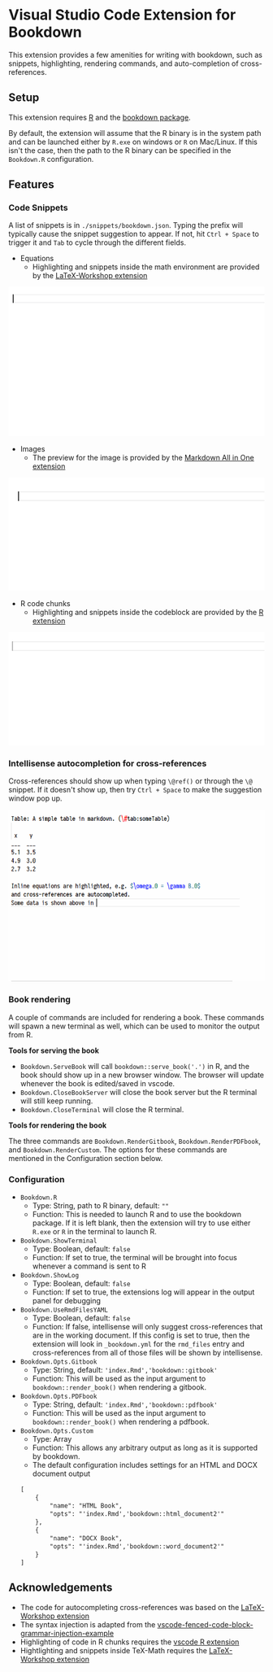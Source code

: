 # Visual Studio Code Extension for Bookdown

This extension provides a few amenities for writing with bookdown, such as snippets, highlighting, rendering commands, and auto-completion of cross-references.

## Setup

This extension requires [R](https://www.r-project.org/) and the [bookdown package](https://github.com/rstudio/bookdown). 

By default, the extension will assume that the R binary is in the system path and can be launched either by `R.exe` on windows or `R` on Mac/Linux.
If this isn't the case, then the path to the R binary can be specified in the `Bookdown.R` configuration.   

## Features

### Code Snippets

A list of snippets is in `./snippets/bookdown.json`. Typing the prefix will typically cause the snippet suggestion to appear. If not, hit `Ctrl + Space` to trigger it and `Tab` to cycle through the different fields.

- Equations
    + Highlighting and snippets inside the math environment are provided by the [LaTeX-Workshop extension](https://github.com/James-Yu/LaTeX-Workshop)  

![Example of equation snippet](imgs/emplEquationSnippet.gif)
    

- Images
    + The preview for the image is provided by the [Markdown All in One extension](https://github.com/yzhang-gh/vscode-markdown)

![Example of markdown figure snippet](imgs/emplImgSnippet.gif)

- R code chunks
    - Highlighting and snippets inside the codeblock are provided by the [R extension](https://marketplace.visualstudio.com/items?itemName=Ikuyadeu.r) 
    
![Example of R code chunk snippet](imgs/emplChunkSnippet.gif)

### Intellisense autocompletion for cross-references

Cross-references should show up when typing `\@ref()` or through the `\@` snippet. 
If it doesn't show up, then try `Ctrl + Space` to make the suggestion window pop up.

![Example of intellisense for cross-referencing](imgs/emplAutocomplete.gif)

### Book rendering

A couple of commands are included for rendering a book. 
These commands will spawn a new terminal as well, which can be used to monitor the output from R.

**Tools for serving the book**

- `Bookdown.ServeBook` will call `bookdown::serve_book('.')` in R, and the book should show up in a new browser window. The browser will update whenever the book is edited/saved in vscode.
- `Bookdown.CloseBookServer` will close the book server but the R terminal will still keep running.
- `Bookdown.CloseTerminal` will close the R terminal.

**Tools for rendering the book**

The three commands are `Bookdown.RenderGitbook`, `Bookdown.RenderPDFbook`, and `Bookdown.RenderCustom`. 
The options for these commands are mentioned in the Configuration section below.

### Configuration

- `Bookdown.R`
    + Type: String, path to R binary, default: `""`  
    + Function: This is needed to launch R and to use the bookdown package. If it is left blank, then the extension will try to use either `R.exe` or `R` in the terminal to launch R.
- `Bookdown.ShowTerminal`  
    + Type: Boolean, default: `false`  
    + Function: If set to true, the terminal will be brought into focus whenever a command is sent to R  
- `Bookdown.ShowLog`
    + Type: Boolean, default: `false`
    + Function: If set to true, the extensions log will appear in the output panel for debugging
- `Bookdown.UseRmdFilesYAML`
    + Type: Boolean, default: `false`
    + Function: If false, intellisense will only suggest cross-references that are in the working document. If this config is set to true, then the extension will look in `_bookdown.yml` for the `rmd_files` entry and cross-references from all of those files will be shown by intellisense. 
- `Bookdown.Opts.Gitbook`
    + Type: String, default: `'index.Rmd','bookdown::gitbook'`
    + Function: This will be used as the input argument to `bookdown::render_book()` when rendering a gitbook.
- `Bookdown.Opts.PDFbook`
    + Type: String, default: `'index.Rmd','bookdown::pdfbook'`
    + Function: This will be used as the input argument to `bookdown::render_book()` when rendering a pdfbook.
- `Bookdown.Opts.Custom`
    + Type: Array
    + Function: This allows any arbitrary output as long as it is supported by bookdown.
    + The default configuration includes settings for an HTML and DOCX document output
    ```
    [
        {
            "name": "HTML Book",
            "opts": "'index.Rmd','bookdown::html_document2'"
        },
        {
            "name": "DOCX Book",
            "opts": "'index.Rmd','bookdown::word_document2'"
        }
    ]
    ```

## Acknowledgements

- The code for autocompleting cross-references was based on the [LaTeX-Workshop extension](https://github.com/James-Yu/LaTeX-Workshop)
- The syntax injection is adapted from the [vscode-fenced-code-block-grammar-injection-example](https://github.com/mjbvz/vscode-fenced-code-block-grammar-injection-example)
- Highlighting of code in R chunks requires the [vscode R extension](https://github.com/Ikuyadeu/vscode-R) 
- Hightlighting and snippets inside TeX-Math requires the [LaTeX-Workshop extension](https://github.com/James-Yu/LaTeX-Workshop)
